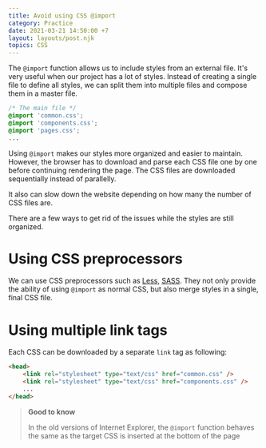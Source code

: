 ```yaml
---
title: Avoid using CSS @import
category: Practice
date: 2021-03-21 14:50:00 +7
layout: layouts/post.njk
topics: CSS
---
```


The `@import` function allows us to include styles from an external file. It's very useful when our project has a lot of styles. Instead of creating a single file to define all styles, we can split them into multiple files and compose them in a master file.

```css
/* The main file */
@import 'common.css';
@import 'components.css';
@import 'pages.css';
...
```

Using `@import` makes our styles more organized and easier to maintain. However, the browser has to download and parse each CSS file one by one before continuing rendering the page. The CSS files are downloaded sequentially instead of parallelly.

It also can slow down the website depending on how many the number of CSS files are.

There are a few ways to get rid of the issues while the styles are still organized.

# Using CSS preprocessors

We can use CSS preprocessors such as [Less](http://lesscss.org), [SASS](https://sass-lang.com). They not only provide the ability of using `@import` as normal CSS, but also merge styles in a single, final CSS file.

# Using multiple link tags

Each CSS can be downloaded by a separate `link` tag as following:

```html
<head>
    <link rel="stylesheet" type="text/css" href="common.css" />
    <link rel="stylesheet" type="text/css" href="components.css" />
    ...
</head>
```

> **Good to know**
>
> In the old versions of Internet Explorer, the `@import` function behaves the same as the target CSS is inserted at the bottom of the page
